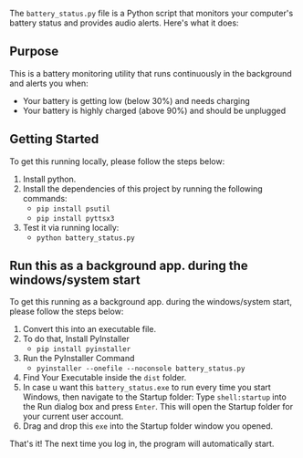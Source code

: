 The `battery_status.py` file is a Python script that monitors your computer's battery status and provides audio alerts. Here's what it does:

## Purpose
This is a battery monitoring utility that runs continuously in the background and alerts you when:
- Your battery is getting low (below 30%) and needs charging
- Your battery is highly charged (above 90%) and should be unplugged

## Getting Started
To get this running locally, please follow the steps below:
1. Install python.
2. Install the dependencies of this project by running the following commands:
    - `pip install psutil`
    - `pip install pyttsx3`
3. Test it via running locally:
    - `python battery_status.py`

## Run this as a background app. during the windows/system start
To get this running as a background app. during the windows/system start, please follow the steps below:
1. Convert this into an executable file.
2. To do that, Install PyInstaller
    - `pip install pyinstaller`
3. Run the PyInstaller Command
    - `pyinstaller --onefile --noconsole battery_status.py`
4. Find Your Executable inside the `dist` folder.
5. In case u want this `battery_status.exe` to run every time you start Windows, then navigate to the Startup folder: Type `shell:startup` into the Run dialog box and press `Enter`. This will open the Startup folder for your current user account.
6. Drag and drop this `exe` into the Startup folder window you opened.

That's it! The next time you log in, the program will automatically start.
